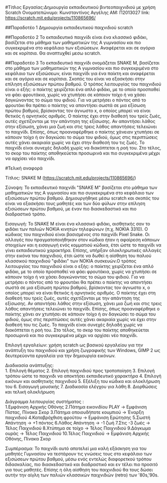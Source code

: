 #Τίτλος Εργασίας:Δημιουργία εκπαιδευτικού βιντεοπαιχνιδιού με χρήση Scratch
    Ονοματεπώνυμο: Κωνσταντίνος Αγγέλης
    ΑΜ: Π2013027
	link: https://scratch.mit.edu/projects/110865696/

##Παραδοτέο 1
Δημιουργία εκπαιδευτικού παιχνιδιού scratch

##Παραδοτέο 2
Το εκπαιδευτικό παιχνίδι είναι ένα κλασσικό φιδάκι, βασίζεται στο μάθημα των μαθηματικών της Α γυμνασίου και πιο συγκεκριμένα στο κεφάλαιο των εξισώσεων. Αναφέρεται και σε αγόρια και σε κορίτσια. Θα αναπτυχθεί μεσω scratch.

##Παραδοτέο 3
Το εκπαιδευτικό παιχνίδι ονομάζεται SNAKE M, βασίζεται στο μάθημα των μαθηματικών της Α γυμνασίου και πιο συγκεκριμένα στο κεφάλαιο των εξισώσεων, είναι παιχνίδι για ένα παίκτη και αναφέρεται και σε αγόρια και σε κορίτσια. Σκοπός του είναι να εξασκήσει στην επίληση εξισώσεων πρώτου βαθμού. Ο τρόπος λειτουργίας του παιχνιδιού είναι ο εξής: ο παίκτης χειρίζεται ένα απλό φιδάκι, με το οποίο προσπαθεί να φάει φρουτάκια, χωρίς να χτυπήσει σε κάποιον τοίχο ή να χάσει δαγκώνοντας το σώμα του φιδιού. Για να μετρήσει ο πόντος από το φρουτάκι θα πρέπει ο παίκτης να απαντήσει σωστά σε μια εξίσωση πρώτου βαθμού, βρίσκοντας τον άγνωστο x, ο οποίος μπορεί να είναι θετικός ή αρνητικός αριθμός. Ο παίκτης έχει στην διαθεσή του τρείς ζωές, αυτές σχετίζονται με την απάντηση της εξίσωσης. Αν απαντήσει λάθος στην εξίσωση, χάνει μια ζωή και στις τρεις λάθος απαντήσεις τελειώνει το παιχνίδι. Επίσης, όπως προαναφέρθηκε ο παίκτης χάνειαν χτυπήσει σε κάποιον τοίχο ή αν δαγκώσει το σώμα  του φιδιού, όμως στις περιπτώσεις αυτές χάνει ακαριαία χωρίς να έχει στην διαθεσή του τις ζωές. Το παιχνίδι είναι συνεχές δηλαδή χωρίς να διακόπτεται η ροή του. Στο τέλος, το σκορ του  παίκτης αποθηκεύεται προσωρινά και πιο συγκεκριμένα μέχρι να αρχίσει νέο παιχνίδι.


#Τελική αναφορά    
                              
Τίτλος: SNAKE M (https://scratch.mit.edu/projects/110865696/)
                
Σύνοψη: Το εκπαιδευτικό παιχνίδι "SNAKE M" βασίζεται στο μάθημα των μαθηματικών της Α γυμνασίου και πιο συγκεκριμένα στο κεφάλαιο των εξισώσεων πρώτου βαθμού. Δημιουργήθηκε μέσω scratch και σκοπός του είναι να εξασκήσει τους μαθητές και των δύο φύλων στην επίληση εξισώσεων πρώτου βαθμού, με έναν πιο διασκεδαστικό και πιο διαδραστικό τρόπο.						  
                
Εισαγωγή: Το SNAKE M είναι ένα κλασσικό φιδάκι, αισθητικής σαν το φιδάκι των παλιών ΝΟΚΙΑ κινητών τηλεφώνων (π.χ. ΝΟΚΙΑ 3310). Ο κώδικας του παιχνιδιού είναι βασισμένος στο  παιχνίδι Pixel Snake. Οι αλλαγές που πραγματοποιήθηκαν στον κώδικα ήταν η αφαίρεση κάποιων στοιχείων και η εισαγωγή ενός κομματιού κώδικα, έτσι ώστε το παιχνίδι να γίνει εκπαιδευτικού χαρακτήρα. Επίσης, υπήρξαν ολοκληρωτικές αλλαγές στην εικόνα του παιχνιδιού, έτσι ώστε να δωθεί η αίσθηση του παλιού κλασσικού παιχνιδιού "φιδάκι" των ΝΟΚΙΑ συσκευών.Ο τρόπος λειτουργίας του παιχνιδιού είναι ο εξής: ο παίκτης χειρίζεται ένα απλό φιδάκι, με το οποίο προσπαθεί να φάει φρουτάκια, χωρίς να χτυπήσει σε κάποιον τοίχο ή να χάσει δαγκώνοντας το σώμα του φιδιού. Για να μετρήσει ο πόντος από το φρουτάκι θα πρέπει ο παίκτης να απαντήσει σωστά σε μια εξίσωση πρώτου βαθμού, βρίσκοντας τον άγνωστο x, ο οποίος μπορεί να είναι θετικός ή αρνητικός αριθμός. Ο παίκτης έχει στη διαθεσή του τρείς ζωές, αυτές σχετίζονται με την απάντηση της εξίσωσης. Αν απαντήσει λάθος στην εξίσωση, χάνει μια ζωή και στις τρεις λάθος απαντήσεις τελειώνει το παιχνίδι. Επίσης, όπως προαναφέρθηκε ο παίκτης χάνει αν χτυπήσει σε κάποιον τοίχο ή αν δαγκώσει το σώμα  του φιδιού, όμως στις περιπτώσεις αυτές χάνει ακαριαία χωρίς να έχει στην διαθεσή του τις ζωές. Το παιχνίδι είναι συνεχές δηλαδή χωρίς να διακόπτεται η ροή του. Στο τέλος, το σκορ του  παίκτης αποθηκεύεται προσωρινά και πιο συγκεκριμένα μέχρι να αρχίσει νέο παιχνίδι.
                             
Επιλογή εργαλείων: χρήση scratch ως βασικού εργαλείου για την ανάπτυξη του παιχνιδιού και χρήση ζωγραφικής των Windows, GIMP 2 ως δευτερεύοντα εργαλεία για την δημιουργία εικόνων.
                
Διαδικασία ανάπτυξης:   
                     1. Επιλογή θέματος 
                     2. Επιλογή παιχνιδιού προς τροποποίηση 
	             3. Επιλογή τρόπου ώστε το παιχνιδι να αποκτήσει εκπαιδευτικό χαρακτήρα
		     4. Επιλογή εικόνων και αισθητικής παιχνιδιού
   		     5. Εξέλιξη του κώδικα και ολοκλήρωση του
     		     6. Εισαγωγή μουσικής
		     7. Διαδικασία ελέγχου για λάθη
		     8. Διορθώσεις και τελική ολοκλήρωση
                                              
                                              
Διάγραμμα λειτουργίας συστήματος :  
				  1.Εμφάνιση Αρχικής Οθόνης
				  2.Πάτημα εικονιδίου PLAY -> Εμφάνιση Πίστας, Πίνακα Σκορ
			          3.Πάτημα οποιουδήποτε κουμπιού -> Έναρξη παιχνιδιού
				  4.Καταβρόχθιση φρούτου -> Εμφάνιση Ερώτησης
				  5.Σωστή Απάντηση -> +1 πόντος
				  6.Λάθος Απάντηση -> -1 ζωή
				  7.Στις -3 ζωές -> Τέλος Παιχνιδιού
				  8.Χτύπημα σε τοίχο -> Τέλος Παιχνιδιού
				  9.Δάγκωμα ουράς -> Τέλος Παιχνιδιού
				  10.Τέλος Παιχνιδιού -> Εμφάνιση Αρχικής Οθόνης, Πίνακα Σκορ
	                                   
                                                      
Συμπέρασμα: Το παιχνίδι αυτό αποτελεί μια καλή εξάσκηση για του μαθητές Γυμνασίου να τεστάρουν τις γνώσεις τους στο κεφάλαιο των εξισώσεων πρώτου βαθμού, μέσω ενός εντελώς διαφορετκού τρόπου διδασκαλίας, πιο διασκεδαστικό και διαδραστικό και εν τέλει πιο προσιτό για τους μαθητές. Επίσης η όλη αίσθηση του παιχνιδιού θα τους δώσει αυτήν την αίγλη των παλιών κλασσικών παιχνιδιών (retro) των '80s,'90s.
                            
                            
